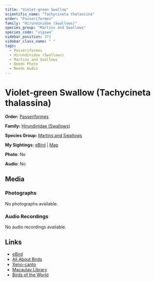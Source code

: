 ```yaml
---
title: "Violet-green Swallow"
scientific_name: "Tachycineta thalassina"
order: "Passeriformes"
family: "Hirundinidae (Swallows)"
species_group: "Martins and Swallows"
species_code: "vigswa"
sidebar_position: 373
sidebar_class_name: " "
tags: 
  - Passeriformes
  - Hirundinidae (Swallows)
  - Martins and Swallows
  - Needs Photo
  - Needs Audio
---
```


# Violet-green Swallow (Tachycineta thalassina)

**Order:** [Passeriformes](/tags/passeriformes)

**Family:** [Hirundinidae (Swallows)](/tags/hirundinidae-swallows)

**Species Group:** [Martins and Swallows](/tags/martins-and-swallows)

**My Sightings:** [eBird](https://ebird.org/lifelist?r=world&time=life&spp=vigswa) | [Map](/map?species_code=vigswa)

**Photo**: No 

**Audio**: No

## Media
### Photographs
No photographs available.

### Audio Recordings
No audio recordings available.

## Links
* [eBird](https://ebird.org/species/vigswa) 
* [All About Birds](https://www.allaboutbirds.org/guide/vigswa) 
* [Xeno-canto](https://www.xeno-canto.org/species/tachycineta-thalassina) 
* [Macaulay Library](https://search.macaulaylibrary.org/catalog?taxonCode=vigswa&sort=rating_rank_desc)
* [Birds of the World](https://birdsoftheworld.org/bow/species/vigswa)
